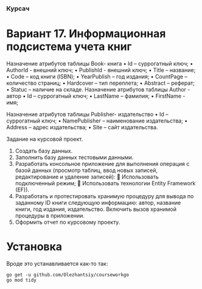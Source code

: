### Курсач

# Вариант 17. Информационная подсистема учета книг

Назначение атрибутов таблицы Book- книга
•	Id – суррогатный ключ;
•	AuthorId - внешний ключ;
•	PublishId - внешний ключ;
•	Title – название;
•	Code – код книги (ISBN);
•	YearPublish – год издания;
•	CountPage – количество страниц;
•	Hardcover – тип переплета;
•	Abstract – реферат;
•	Statuc – наличие на складе.
Назначение атрибутов таблицы Author - автор
•	Id – суррогатный ключ;
•	LastName – фамилия;
•	FirstName - имя;

Назначение атрибутов таблицы Publisher- издательство
•	Id – суррогатный ключ;
•	NamePublisher – наименование издательства;
•	Address – адрес издательства;
•	Site – сайт издательства.

Задание на курсовой проект.
1.	Создать базу данных.
2.	Заполнить базу данных тестовыми данными.
3.	Разработать консольное приложение для выполнения операция с базой данных (просмотр таблиц, ввод новых записей, редактирование и удаление записей):
	Использовать подключенный режим;
	Использовать технологии Entity Framework (EF)).
4.	Разработать и протестировать хранимую процедуру для вывода по заданному ID книги  следующую информацию: автор, название книги, год издания, издательство.
Включить вызов хранимой процедуры в приложении.
5.	Оформить отчет по курсовому проекту.



# Установка

Вроде это устанавливается как-то так:
```
go get -u github.com/Olezhantsiy/courseworkgo
go mod tidy
```





